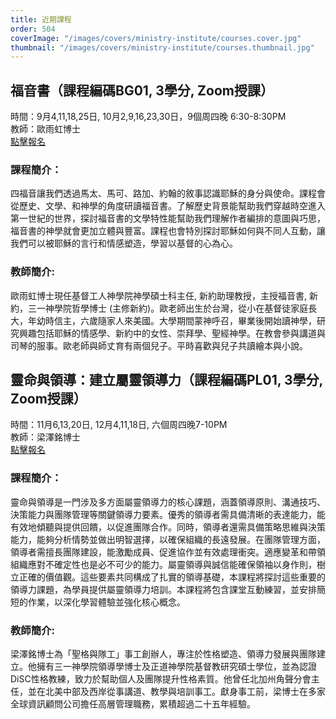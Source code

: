 ```yaml
---
title: 近期課程
order: 504
coverImage: "/images/covers/ministry-institute/courses.cover.jpg"
thumbnail: "/images/covers/ministry-institute/courses.thumbnail.jpg"
---
```

## 福音書（課程編碼BG01, 3學分, Zoom授課）
時間：9月4,11,18,25日, 10月2,9,16,23,30日，9個周四晚 6:30-8:30PM\
教師：歐雨虹博士\
[點擊報名](https://form.jotform.com/251335307897161)

### 課程簡介：
四福音讓我們透過馬太、馬可、路加、約翰的敘事認識耶穌的身分與使命。課程會從歷史、文學、和神學的角度研讀福音書。了解歷史背景能幫助我們穿越時空進入第一世紀的世界，探討福音書的文學特性能幫助我們理解作者編排的意圖與巧思，福音書的神學就會更加立體與豐富。課程也會特別探討耶穌如何與不同人互動，讓我們可以被耶穌的言行和情感塑造，學習以基督的心為心。 
### 教師簡介:
歐雨虹博士現任基督工人神學院神學碩士科主任, 新約助理教授，主授福音書, 新約，三一神學院哲學博士 (主修新約)。歐老師出生於台灣，從小在基督徒家庭長大，年幼時信主，六歲隨家人來美國。大學期間蒙神呼召，畢業後開始讀神學，研究興趣包括耶穌的情感學、新約中的女性、崇拜學、聖經神學。在教會參與講道與司琴的服事。歐老師與師丈育有兩個兒子。平時喜歡與兒子共讀繪本與小說。
</br>

## 靈命與領導：建立屬靈領導力（課程編碼PL01, 3學分, Zoom授課）
時間：11月6,13,20日, 12月4,11,18日, 六個周四晚7-10PM\
教師：梁澤銘博士\
[點擊報名](https://form.jotform.com/251396320429154)

### 課程簡介：
靈命與領導是一門涉及多方面屬靈領導力的核心課題，涵蓋領導原則、溝通技巧、決策能力與團隊管理等關鍵領導力要素。優秀的領導者需具備清晰的表達能力，能有效地傾聽與提供回饋，以促進團隊合作。同時，領導者還需具備策略思維與決策能力，能夠分析情勢並做出明智選擇，以確保組織的長遠發展。在團隊管理方面，領導者需擅長團隊建設，能激勵成員、促進協作並有效處理衝突。適應變革和帶領組織應對不確定性也是必不可少的能力。屬靈領導與誠信能確保領袖以身作則，樹立正確的價值觀。這些要素共同構成了扎實的領導基礎，本課程將探討這些重要的領導力課題，為學員提供屬靈領導力培訓。本課程將包含課堂互動練習，並安排簡短的作業，以深化學習體驗並強化核心概念。
### 教師簡介:
梁澤銘博士為「聖格與隊工」事工創辦人，專注於性格塑造、領導力發展與團隊建立。他擁有三一神學院領導學博士及正道神學院基督教研究碩士學位，並為認證DiSC性格教練，致力於幫助個人及團隊提升性格素質。他曾任北加州角聲分會主任，並在北美中部及西岸從事講道、教學與培訓事工。獻身事工前，梁博士在多家全球資訊顧問公司擔任高層管理職務，累積超過二十五年經驗。 
</br>